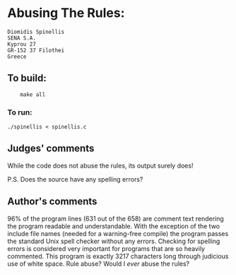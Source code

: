 # Abusing The Rules:

    Diomidis Spinellis
    SENA S.A.
    Kyprou 27
    GR-152 37 Filothei 
    Greece

## To build:

        make all

### To run:

	./spinellis < spinellis.c

## Judges' comments


While the code does not abuse the rules, its output surely does!

P.S. Does the source have any spelling errors?

## Author's comments

96% of the program lines (631 out of the 658) are comment text rendering
the program readable and understandable.  With the exception of the
two include file names (needed for a warning-free compile) the program
passes the standard Unix spell checker without any errors.  Checking
for spelling errors is considered very important for programs that are
so heavily commented.  This program is exactly 3217 characters long
through judicious use of white space.  Rule abuse?  Would I _ever_ abuse
the rules?
